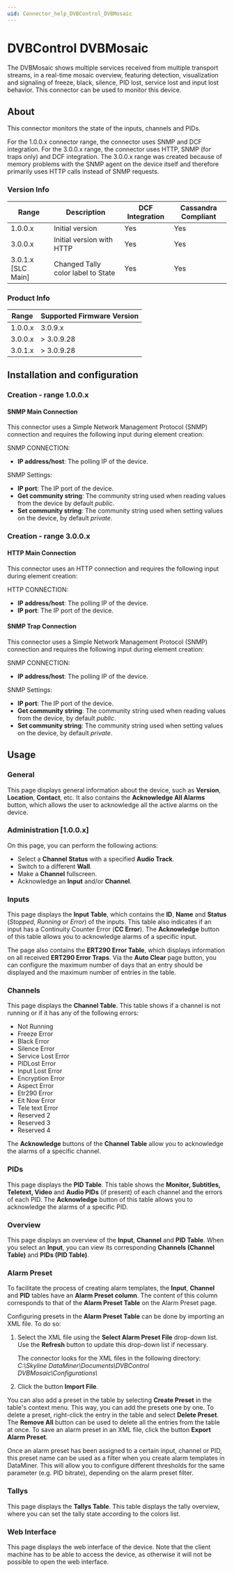 ```yaml
---
uid: Connector_help_DVBControl_DVBMosaic
---
```


# DVBControl DVBMosaic

The DVBMosaic shows multiple services received from multiple transport streams, in a real-time mosaic overview, featuring detection, visualization and signaling of freeze, black, silence, PID lost, service lost and input lost behavior. This connector can be used to monitor this device.

## About

This connector monitors the state of the inputs, channels and PIDs.

For the 1.0.0.x connector range, the connector uses SNMP and DCF integration. For the 3.0.0.x range, the connector uses HTTP, SNMP (for traps only) and DCF integration.
The 3.0.0.x range was created because of memory problems with the SNMP agent on the device itself and therefore primarily uses HTTP calls instead of SNMP requests.

### Version Info

| **Range**     | **Description**                    | **DCF Integration** | **Cassandra Compliant** |
|----------------------|------------------------------------|---------------------|-------------------------|
| 1.0.0.x              | Initial version                    | Yes                 | Yes                     |
| 3.0.0.x              | Initial version with HTTP          | Yes                 | Yes                     |
| 3.0.1.x [SLC Main]   | Changed Tally color label to State | Yes                 | Yes                     |

### Product Info

| Range | Supported Firmware Version |
|------------------|-----------------------------|
| 1.0.0.x          | 3.0.9.x                     |
| 3.0.0.x          | \> 3.0.9.28                 |
| 3.0.1.x          | \> 3.0.9.28                 |

## Installation and configuration

### Creation - range 1.0.0.x

#### SNMP Main Connection

This connector uses a Simple Network Management Protocol (SNMP) connection and requires the following input during element creation:

SNMP CONNECTION:

- **IP address/host**: The polling IP of the device.

SNMP Settings:

- **IP port**: The IP port of the device.
- **Get community string**: The community string used when reading values from the device by default *public*.
- **Set community string**: The community string used when setting values on the device, by default *private*.

### Creation - range 3.0.0.x

#### HTTP Main Connection

This connector uses an HTTP connection and requires the following input during element creation:

HTTP CONNECTION:

- **IP address/host**: The polling IP of the device.
- **IP port**: The IP port of the device.

#### SNMP Trap Connection

This connector uses a Simple Network Management Protocol (SNMP) connection and requires the following input during element creation:

SNMP CONNECTION:

- **IP address/host**: The polling IP of the device.

SNMP Settings:

- **IP port**: The IP port of the device.
- **Get community string**: The community string used when reading values from the device, by default *public*.
- **Set community string**: The community string used when setting values on the device, by default *private*.

## Usage

### General

This page displays general information about the device, such as **Version**, **Location**, **Contact**, etc. It also contains the **Acknowledge All Alarms** button, which allows the user to acknowledge all the active alarms on the device.

### Administration \[1.0.0.x\]

On this page, you can perform the following actions:

- Select a **Channel Status** with a specified **Audio Track**.
- Switch to a different **Wall**.
- Make a **Channel** fullscreen.
- Acknowledge an **Input** and/or **Channel**.

### Inputs

This page displays the **Input Table**, which contains the **ID**, **Name** and **Status** (*Stopped*, *Running* or *Error*) of the inputs. This table also indicates if an input has a Continuity Counter Error (**CC Error**). The **Acknowledge** button of this table allows you to acknowledge alarms of a specific input.

The page also contains the **ERT290 Error Table**, which displays information on all received **ERT290 Error Traps**. Via the **Auto Clear** page button, you can configure the maximum number of days that an entry should be displayed and the maximum number of entries in the table.

### Channels

This page displays the **Channel Table**. This table shows if a channel is not running or if it has any of the following errors:

- Not Running
- Freeze Error
- Black Error
- Silence Error
- Service Lost Error
- PIDLost Error
- Input Lost Error
- Encryption Error
- Aspect Error
- Etr290 Error
- Eit Now Error
- Tele text Error
- Reserved 2
- Reserved 3
- Reserved 4

The **Acknowledge** buttons of the **Channel Table** allow you to acknowledge the alarms of a specific channel.

### PIDs

This page displays the **PID Table**. This table shows the **Monitor, Subtitles, Teletext, Video** and **Audio PIDs** (if present) of each channel and the errors of each PID. The **Acknowledge** button of this table allows you to acknowledge the alarms of a specific PID.

### Overview

This page displays an overview of the **Input**, **Channel** and **PID Table**. When you select an **Input**, you can view its corresponding **Channels (Channel Table)** and **PIDs (PID Table)**.

### Alarm Preset

To facilitate the process of creating alarm templates, the **Input**, **Channel** and **PID** tables have an **Alarm Preset column**. The content of this column corresponds to that of the **Alarm Preset Table** on the Alarm Preset page.

Configuring presets in the **Alarm Preset Table** can be done by importing an XML file. To do so:

1. Select the XML file using the **Select Alarm Preset File** drop-down list. Use the **Refresh** button to update this drop-down list if necessary.

   The connector looks for the XML files in the following directory: *C:\Skyline DataMiner\Documents\DVBControl DVBMosaic\Configurations\\*

1. Click the button **Import File**.

You can also add a preset in the table by selecting **Create Preset** in the table's context menu. This way, you can add the presets one by one. To delete a preset, right-click the entry in the table and select **Delete Preset**. The **Remove All** button can be used to delete all the entries from the table at once. To save an alarm preset in an XML file, click the button **Export Alarm Preset**.

Once an alarm preset has been assigned to a certain input, channel or PID, this preset name can be used as a filter when you create alarm templates in DataMiner. This will allow you to configure different thresholds for the same parameter (e.g. PID bitrate), depending on the alarm preset filter.

### Tallys

This page displays the **Tallys Table**. This table displays the tally overview, where you can set the tally state according to the colors list.

### Web Interface

This page displays the web interface of the device. Note that the client machine has to be able to access the device, as otherwise it will not be possible to open the web interface.
